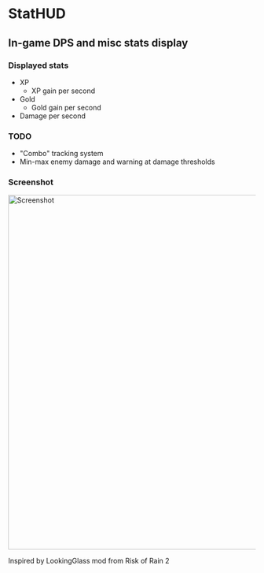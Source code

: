# StatHUD
## In-game DPS and misc stats display

### Displayed stats

- XP
  - XP gain per second
- Gold
  - Gold gain per second
- Damage per second

### TODO
- "Combo" tracking system
- Min-max enemy damage and warning at damage thresholds

### Screenshot
<img width="1280" height="720" alt="Screenshot" src="https://github.com/user-attachments/assets/26f186dc-a757-465b-9224-692153c6ab74" />

Inspired by LookingGlass mod from Risk of Rain 2
